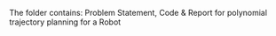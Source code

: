 The folder contains:
Problem Statement,
Code &
Report for polynomial trajectory planning for a Robot

